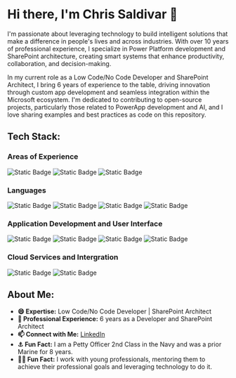 # Hi there, I'm Chris Saldivar 👋

I'm passionate about leveraging technology to build intelligent solutions that make a difference in people's lives and across industries. With over 10 years of professional experience, I specialize in Power Platform development and SharePoint architecture, creating smart systems that enhance productivity, collaboration, and decision-making.

In my current role as a Low Code/No Code Developer and SharePoint Architect, I bring 6 years of experience to the table, driving innovation through custom app development and seamless integration within the Microsoft ecosystem. I'm dedicated to contributing to open-source projects, particularly those related to PowerApp development and AI, and I love sharing examples and best practices as code on this repository.

## Tech Stack:
### Areas of Experience
![Static Badge](https://img.shields.io/badge/Developer-red?style=for-the-badge)
![Static Badge](https://img.shields.io/badge/Low%20Code%2F%20No%20Code%20-%20black?style=for-the-badge&logo=azure)
![Static Badge](https://img.shields.io/badge/Data%20Science%20-beige?style=for-the-badge&logo=azure)

### Languages
![Static Badge](https://img.shields.io/badge/Python-black?style=for-the-badge&logo=python&color=yellow)
![Static Badge](https://img.shields.io/badge/JSON%20-%20black?style=for-the-badge&logo=json)
![Static Badge](https://img.shields.io/badge/powershell%20-%20%2306C2AC?style=for-the-badge)
![Static Badge](https://img.shields.io/badge/SQL-blue?style=for-the-badge&logo=sql)


### Application Development and User Interface
![Static Badge](https://img.shields.io/badge/PowerApps-8A2BE2?style=for-the-badge&logo=powerapps)
![Static Badge](https://img.shields.io/badge/Power%20Automate%20-196DE5?style=for-the-badge&logo=powerapps)
![Static Badge](https://img.shields.io/badge/SharePoint-cyan?style=for-the-badge&logo=sharepoint)
![Static Badge](https://img.shields.io/badge/Dataverse-darkgreen?style=for-the-badge)

### Cloud Services and Intergration
![Static Badge](https://img.shields.io/badge/Azure-blue?style=for-the-badge&logo=azure)
![Static Badge](https://img.shields.io/badge/API%20-%20orange?style=for-the-badge)


## About Me:
- **😄 Expertise:** Low Code/No Code Developer | SharePoint Architect
- **💼 Professional Experience:** 6 years as a Developer and SharePoint Architect
- **📫 Connect with Me:** [LinkedIn](https://www.linkedin.com/in/csaldivar)
- **⚓ Fun Fact:** I am a Petty Officer 2nd Class in the Navy and was a prior Marine for 8 years.
- **👨‍🏫 Fun Fact:** I work with young professionals, mentoring them to achieve their professional goals and leveraging technology to do it.
